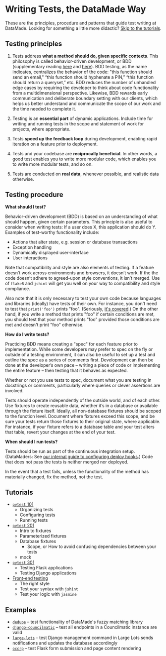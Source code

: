 # Writing Tests, the DataMade Way

These are the principles, procedure and patterns that guide test writing at DataMade. Looking for something a little more didactic? [Skip to the tutorials](#tutorials).

## Testing principles

1. Tests address **what a method should do, given specific contexts**. This philosophy is called behavior-driven development, or BDD (supplementary reading [here](https://dannorth.net/introducing-bdd/) and [here](https://www.toptal.com/freelance/your-boss-won-t-appreciate-tdd-try-bdd)). BDD testing, as the name indicates, centralizes the behavior of the code: "this function should send an email," “this function should hyphenate a PIN,” “this function should return a queryset,” etc. BDD reduces the number of unhandled edge cases by requiring the developer to think about code functionality from a multidimensional perspective. Likewise, BDD rewards early communication and deliberate boundary setting with our clients, which helps us better understand and communicate the scope of our work and the time needed to complete it.

2. Testing is an **essential part** of dynamic applications. Include time for writing and running tests in the scope and statement of work for projects, where appropriate.

3. Tests **speed up the feedback loop** during development, enabling rapid iteration on a feature prior to deployment.

4. Tests and your codebase are **reciprocally beneficial**. In other words, a good test enables you to write more modular code, which enables you to write more modular tests, and so on.

5. Tests are conducted on **real data**, whenever possible, and realistic data otherwise.

## Testing procedure

**What should I test?**

Behavior-driven development (BDD) is based on an understanding of what should happen, given certain parameters. This principle is also useful to consider when writing tests: If a user does X, this application should do Y. Examples of test-worthy functionality include:

* Actions that alter state, e.g. session or database transactions
* Exception handling
* Dynamically displayed user-interface
* User interactions

Note that compatibility and style are also elements of testing. If a feature doesn’t work across environments and browsers, it doesn’t work. If the the code doesn’t adhere to agreed-upon style conventions, it isn’t merged. Use of `flake8` and `jshint` will get you well on your way to compatibility and style compliance.

Also note that it is only necessary to test your own code because languages and libraries (ideally) have tests of their own. For instance, you don't need to test that `print('foo')` prints "foo". (Seriously, [it's covered](https://github.com/python/cpython/blob/6f0eb93183519024cb360162bdd81b9faec97ba6/Lib/test/test_print.py).) On the other hand, if you write a method that prints "foo" if certain conditions are met, you should test that your method prints "foo" provided those conditions are met and doesn't print "foo" otherwise.

**How do I write tests?**

Practicing BDD means creating a "spec" for each feature prior to implementation. While some developers may prefer to spec on the fly or outside of a testing environment, it can also be useful to set up a test and outline the spec as a series of comments first. Development can then be done at the developer’s own pace – writing a piece of code or implementing the entire feature – then testing that it behaves as expected.

Whether or not you use tests to spec, document what you are testing in docstrings or comments, particularly where queries or clever assertions are involved.

Tests should operate independently of the outside world, and of each other. Use fixtures to create reusable data, whether it’s in a database or available through the fixture itself. Ideally, all non-database fixtures should be scoped to the function level. Document where fixtures exceed this scope, and be sure your tests return those fixtures to their original state, where applicable. For instance, if your fixture refers to a database table and your test alters that table, revert your changes at the end of your test.

**When should I run tests?**

Tests should be run as part of the continuous integration setup. (DataMaders: See [our internal guide to configuring deploy hooks](https://github.com/datamade/deploy-a-site/blob/master/Setup-deployment-hook.md#setup-codedeploy-hook-for-github--travis-ci).) Code that does not pass the tests is neither merged nor deployed.

In the event that a test fails, unless the functionality of the method has materially changed, fix the method, not the test.

## Tutorials

* [`pytest` 101](/intro-to-python-testing.md)
  * Organizing tests
  * Configuring tests
  * Running tests
* [`pytest` 201](/intermediate-python-testing.md)
  * Intro to fixtures
  * Parameterized fixtures
  * Database fixtures
    * Scope, or How to avoid confusing dependencies between your tests
  * mock
* [`pytest` 301](/framework-specific-patterns.md)
  * Testing Flask applications
  * Testing Django applications
* [Front-end testing](/intro-to-javascript-testing.md)
  * The right style
  * Test your syntax with `jshint`
  * Test your logic with `jasmine`

## Examples

* [`dedupe`](https://github.com/dedupeio/dedupe) – test functionality of DataMade's fuzzy matching library
* [`django-councilmatic`](https://github.com/datamade/django-councilmatic/blob/master/councilmatic_core/tests.py) – test all endpoints in a Councilmatic instance are valid
* [`large-lots`](https://github.com/datamade/large-lots/tree/master/lots_admin/tests) - test Django management command in Large Lots sends notifications and updates the database accordingly
* [`occrp`](https://github.com/datamade/occrp-timeline-tool/tree/master/tests) – test Flask form submission and page content rendering
